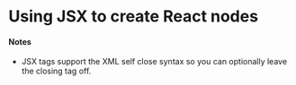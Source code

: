 # Using JSX to create React nodes



#### Notes

* JSX tags support the XML self close syntax so you can optionally leave the closing tag off.








